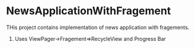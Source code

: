 # NewsApplicationWithFragement
THis project contains implementation of news application with fragements.
1. Uses ViewPager->Fragement=>RecycleView and Progress Bar
